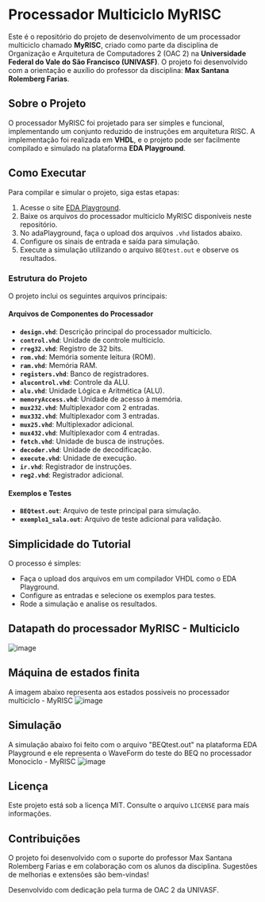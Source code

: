 # Processador Multiciclo MyRISC

Este é o repositório do projeto de desenvolvimento de um processador multiciclo chamado **MyRISC**, criado como parte da disciplina de Organização e Arquitetura de Computadores 2 (OAC 2) na **Universidade Federal do Vale do São Francisco (UNIVASF)**. O projeto foi desenvolvido com a orientação e auxílio do professor da disciplina: **Max Santana Rolemberg Farias**.

## Sobre o Projeto

O processador MyRISC foi projetado para ser simples e funcional, implementando um conjunto reduzido de instruções em arquitetura RISC. A implementação foi realizada em **VHDL**, e o projeto pode ser facilmente compilado e simulado na plataforma **EDA Playground**.

## Como Executar

Para compilar e simular o projeto, siga estas etapas:

1. Acesse o site [EDA Playground](https://edaplayground.com/home).
2. Baixe os arquivos do processador multiciclo MyRISC disponíveis neste repositório.
3. No adaPlayground, faça o upload dos arquivos `.vhd` listados abaixo.
4. Configure os sinais de entrada e saída para simulação.
5. Execute a simulação utilizando o arquivo `BEQtest.out` e observe os resultados.

### Estrutura do Projeto

O projeto inclui os seguintes arquivos principais:

#### Arquivos de Componentes do Processador
- **`design.vhd`**: Descrição principal do processador multiciclo.
- **`control.vhd`**: Unidade de controle multiciclo.
- **`rreg32.vhd`**: Registro de 32 bits.
- **`rom.vhd`**: Memória somente leitura (ROM).
- **`ram.vhd`**: Memória RAM.
- **`registers.vhd`**: Banco de registradores.
- **`alucontrol.vhd`**: Controle da ALU.
- **`alu.vhd`**: Unidade Lógica e Aritmética (ALU).
- **`memoryAccess.vhd`**: Unidade de acesso à memória.
- **`mux232.vhd`**: Multiplexador com 2 entradas.
- **`mux332.vhd`**: Multiplexador com 3 entradas.
- **`mux25.vhd`**: Multiplexador adicional.
- **`mux432.vhd`**: Multiplexador com 4 entradas.
- **`fetch.vhd`**: Unidade de busca de instruções.
- **`decoder.vhd`**: Unidade de decodificação.
- **`execute.vhd`**: Unidade de execução.
- **`ir.vhd`**: Registrador de instruções.
- **`reg2.vhd`**: Registrador adicional.

#### Exemplos e Testes
- **`BEQtest.out`**: Arquivo de teste principal para simulação.
- **`exemplo1_sala.out`**: Arquivo de teste adicional para validação.

## Simplicidade do Tutorial

O processo é simples:
- Faça o upload dos arquivos em um compilador VHDL como o EDA Playground.
- Configure as entradas e selecione os exemplos para testes.
- Rode a simulação e analise os resultados.

## Datapath do processador MyRISC - Multiciclo
![image](https://github.com/user-attachments/assets/846af143-fce6-4241-8555-e65115661f23)

## Máquina de estados finita
A imagem abaixo representa aos estados possiveis no processador multiciclo - MyRISC
![image](https://github.com/user-attachments/assets/2267bafb-057f-4098-ae3c-37905f93d849)

## Simulação

A simulação abaixo foi feito com o arquivo "BEQtest.out" na plataforma EDA Playground e ele representa o WaveForm do teste do BEQ no processador Monociclo - MyRISC
![image](https://github.com/user-attachments/assets/1cb0a84d-be52-4037-82fe-c40ac09eab0e)

## Licença
Este projeto está sob a licença MIT. Consulte o arquivo `LICENSE` para mais informações.

## Contribuições

O projeto foi desenvolvido com o suporte do professor Max Santana Rolemberg Farias e em colaboração com os alunos da disciplina. Sugestões de melhorias e extensões são bem-vindas!

Desenvolvido com dedicação pela turma de OAC 2 da UNIVASF.
